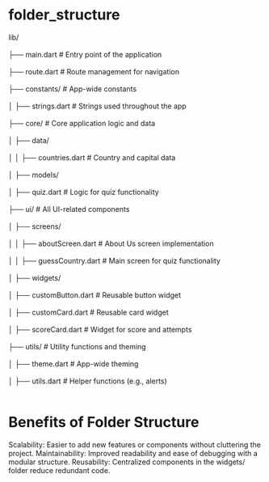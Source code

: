 # folder_structure

lib/<br><br>
├── main.dart                 # Entry point of the application <br><br>
├── route.dart                # Route management for navigation<br><br>
├── constants/                # App-wide constants<br><br>
│   ├── strings.dart          # Strings used throughout the app<br><br>
├── core/                     # Core application logic and data<br><br>
│   ├── data/<br><br>
│   │   ├── countries.dart    # Country and capital data<br><br>
│   ├── models/<br><br>
│       ├── quiz.dart         # Logic for quiz functionality<br><br>
├── ui/                       # All UI-related components<br><br>
│   ├── screens/<br><br>
│   │   ├── aboutScreen.dart  # About Us screen implementation<br><br>
│   │   ├── guessCountry.dart # Main screen for quiz functionality<br><br>
│   ├── widgets/<br><br>
│       ├── customButton.dart # Reusable button widget<br><br>
│       ├── customCard.dart   # Reusable card widget<br><br>
│       ├── scoreCard.dart    # Widget for score and attempts<br><br>
├── utils/                    # Utility functions and theming<br><br>
│   ├── theme.dart            # App-wide theming<br><br>
│   ├── utils.dart            # Helper functions (e.g., alerts)<br><br>



# Benefits of Folder Structure

Scalability: Easier to add new features or components without cluttering the project.
Maintainability: Improved readability and ease of debugging with a modular structure.
Reusability: Centralized components in the widgets/ folder reduce redundant code.
